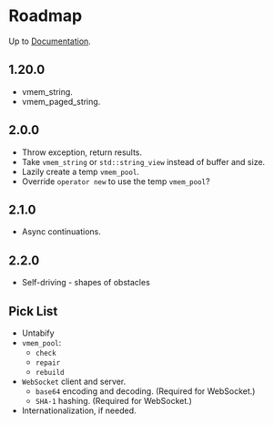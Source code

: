 # Roadmap

Up to [Documentation](README.md).

## 1.20.0
- vmem_string.
- vmem_paged_string.

## 2.0.0
- Throw exception, return results.
- Take `vmem_string` or `std::string_view` instead of buffer and size.
- Lazily create a temp `vmem_pool`.
- Override `operator new` to use the temp `vmem_pool`?

## 2.1.0
- Async continuations.

## 2.2.0
- Self-driving - shapes of obstacles

## Pick List
- Untabify
- `vmem_pool`:
  - `check`
  - `repair`
  - `rebuild`
- `WebSocket` client and server.
  - `base64` encoding and decoding. (Required for WebSocket.)
  - `SHA-1` hashing. (Required for WebSocket.)
- Internationalization, if needed.

